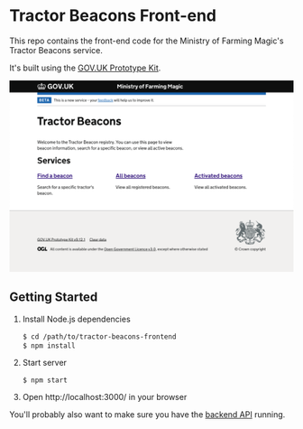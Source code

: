 # Tractor Beacons Front-end

This repo contains the front-end code for the Ministry of Farming Magic's
Tractor Beacons service.

It's built using the
[GOV.UK Prototype Kit](https://govuk-prototype-kit.herokuapp.com/docs).

![Screenshot of the Tractor Beacons service](screenshot.png)

## Getting Started

1. Install Node.js dependencies
   ```
   $ cd /path/to/tractor-beacons-frontend
   $ npm install
   ```

1. Start server
   ```
   $ npm start
   ```

1. Open http://localhost:3000/ in your browser

You'll probably also want to make sure you have the
[backend API](https://github.com/simon-mt/Beacons) running.
